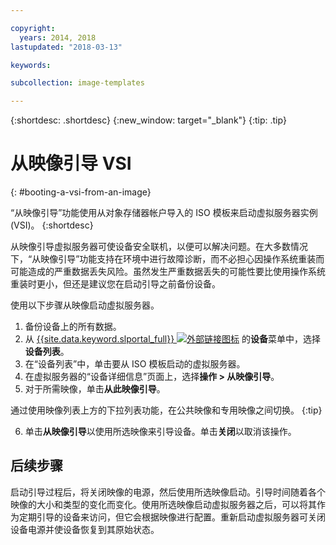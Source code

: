 ```yaml
---

copyright:
  years: 2014, 2018
lastupdated: "2018-03-13"

keywords:

subcollection: image-templates

---
```


{:shortdesc: .shortdesc}
{:new_window: target="_blank"}
{:tip: .tip}

# 从映像引导 VSI
{: #booting-a-vsi-from-an-image}

“从映像引导”功能使用从对象存储器帐户导入的 ISO 模板来启动虚拟服务器实例 (VSI)。
{:shortdesc}

从映像引导虚拟服务器可使设备安全联机，以便可以解决问题。在大多数情况下，“从映像引导”功能支持在环境中进行故障诊断，而不必担心因操作系统重装而可能造成的严重数据丢失风险。虽然发生严重数据丢失的可能性要比使用操作系统重装时更小，但还是建议您在启动引导之前备份设备。

使用以下步骤从映像启动虚拟服务器。

1. 备份设备上的所有数据。
2. 从 [{{site.data.keyword.slportal_full}} ![外部链接图标](../../icons/launch-glyph.svg "外部链接图标")](https://control.softlayer.com/) 的**设备**菜单中，选择**设备列表**。
3. 在“设备列表”中，单击要从 ISO 模板启动的虚拟服务器。
4. 在虚拟服务器的“设备详细信息”页面上，选择**操作 > 从映像引导**。
5. 对于所需映像，单击**从此映像引导**。

  通过使用映像列表上方的下拉列表功能，在公共映像和专用映像之间切换。
  {:tip}

6. 单击**从映像引导**以使用所选映像来引导设备。单击**关闭**以取消该操作。

## 后续步骤

启动引导过程后，将关闭映像的电源，然后使用所选映像启动。引导时间随着各个映像的大小和类型的变化而变化。使用所选映像启动虚拟服务器之后，可以将其作为定期引导的设备来访问，但它会根据映像进行配置。重新启动虚拟服务器可关闭设备电源并使设备恢复到其原始状态。
